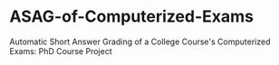 # ASAG-of-Computerized-Exams
Automatic Short Answer Grading of a College Course's Computerized Exams: PhD Course Project
